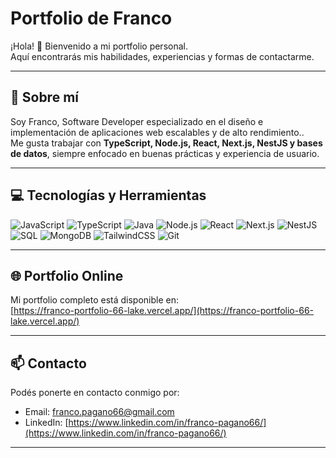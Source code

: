# Portfolio de Franco

¡Hola! 👋 Bienvenido a mi portfolio personal.  
Aquí encontrarás mis habilidades, experiencias y formas de contactarme.

---

## 🚀 Sobre mí
Soy Franco, Software Developer especializado en el diseño e implementación de aplicaciones web escalables y de alto rendimiento..  
Me gusta trabajar con **TypeScript, Node.js, React, Next.js, NestJS y bases de datos**, siempre enfocado en buenas prácticas y experiencia de usuario.

---

## 💻 Tecnologías y Herramientas
<p>
  <img alt="JavaScript" src="https://img.shields.io/badge/JavaScript-F7DF1E?style=for-the-badge&logo=javascript&logoColor=black" />
  <img alt="TypeScript" src="https://img.shields.io/badge/TypeScript-3178C6?style=for-the-badge&logo=typescript&logoColor=white" />
  <img alt="Java" src="https://img.shields.io/badge/Java-007396?style=for-the-badge&logo=java&logoColor=white" />
  <img alt="Node.js" src="https://img.shields.io/badge/Node.js-339933?style=for-the-badge&logo=nodedotjs&logoColor=white" />
  <img alt="React" src="https://img.shields.io/badge/React-61DAFB?style=for-the-badge&logo=react&logoColor=black" />
  <img alt="Next.js" src="https://img.shields.io/badge/Next.js-000000?style=for-the-badge&logo=nextdotjs&logoColor=white" />
  <img alt="NestJS" src="https://img.shields.io/badge/NestJS-E0234E?style=for-the-badge&logo=nestjs&logoColor=white" />
  <img alt="SQL" src="https://img.shields.io/badge/SQL-003B57?style=for-the-badge&logo=mysql&logoColor=white" />
  <img alt="MongoDB" src="https://img.shields.io/badge/MongoDB-47A248?style=for-the-badge&logo=mongodb&logoColor=white" />
  <img alt="TailwindCSS" src="https://img.shields.io/badge/TailwindCSS-06B6D4?style=for-the-badge&logo=tailwind-css&logoColor=white" />
  <img alt="Git" src="https://img.shields.io/badge/Git-F05032?style=for-the-badge&logo=git&logoColor=white" />
</p>

---

## 🌐 Portfolio Online
Mi portfolio completo está disponible en:  
[https://franco-portfolio-66-lake.vercel.app/](https://franco-portfolio-66-lake.vercel.app/)

---

## 📫 Contacto
Podés ponerte en contacto conmigo por:

- Email: [franco.pagano66@gmail.com](mailto:franco.pagano66@gmail.com)  
- LinkedIn: [https://www.linkedin.com/in/franco-pagano66/](https://www.linkedin.com/in/franco-pagano66/)  

---
